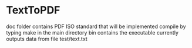 # TextToPDF
doc folder contains PDF ISO standard that will be implemented
compile by typing make in the main directory
bin contains the executable
currently outputs data from file test/text.txt

